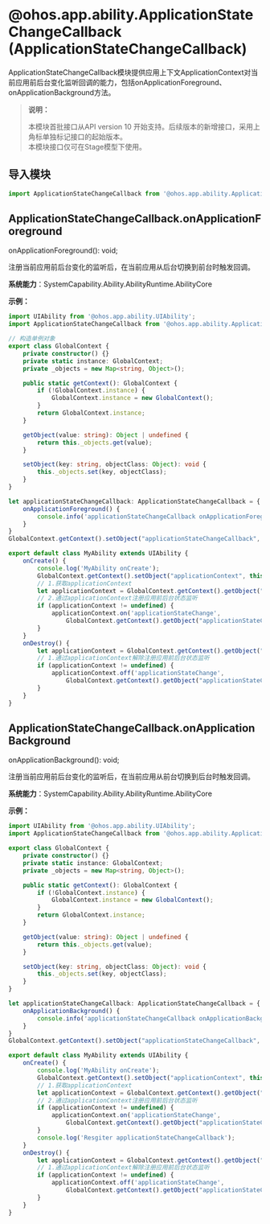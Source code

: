# @ohos.app.ability.ApplicationStateChangeCallback (ApplicationStateChangeCallback)

ApplicationStateChangeCallback模块提供应用上下文ApplicationContext对当前应用前后台变化监听回调的能力，包括onApplicationForeground、onApplicationBackground方法。

> **说明：**
>
> 本模块首批接口从API version 10 开始支持。后续版本的新增接口，采用上角标单独标记接口的起始版本。  
> 本模块接口仅可在Stage模型下使用。

## 导入模块

```ts
import ApplicationStateChangeCallback from '@ohos.app.ability.ApplicationStateChangeCallback';
```

## ApplicationStateChangeCallback.onApplicationForeground

onApplicationForeground(): void;

注册当前应用前后台变化的监听后，在当前应用从后台切换到前台时触发回调。

**系统能力**：SystemCapability.Ability.AbilityRuntime.AbilityCore

**示例：**

```ts
import UIAbility from '@ohos.app.ability.UIAbility';
import ApplicationStateChangeCallback from '@ohos.app.ability.ApplicationStateChangeCallback';

// 构造单例对象
export class GlobalContext {
    private constructor() {}
    private static instance: GlobalContext;
    private _objects = new Map<string, Object>();

    public static getContext(): GlobalContext {
        if (!GlobalContext.instance) {
            GlobalContext.instance = new GlobalContext();
        }
        return GlobalContext.instance;
    }

    getObject(value: string): Object | undefined {
        return this._objects.get(value);
    }

    setObject(key: string, objectClass: Object): void {
        this._objects.set(key, objectClass);
    }
}

let applicationStateChangeCallback: ApplicationStateChangeCallback = {
    onApplicationForeground() {
        console.info('applicationStateChangeCallback onApplicationForeground');
    }
}
GlobalContext.getContext().setObject("applicationStateChangeCallback", applicationStateChangeCallback);

export default class MyAbility extends UIAbility {
    onCreate() {
        console.log('MyAbility onCreate');
        GlobalContext.getContext().setObject("applicationContext", this.context.getApplicationContext());
        // 1.获取applicationContext
        let applicationContext = GlobalContext.getContext().getObject("applicationContext");
        // 2.通过applicationContext注册应用前后台状态监听
        if (applicationContext != undefined) {
            applicationContext.on('applicationStateChange',
                GlobalContext.getContext().getObject("applicationStateChangeCallback"));
        }
    }
    onDestroy() {
        let applicationContext = GlobalContext.getContext().getObject("applicationContext");
        // 1.通过applicationContext解除注册应用前后台状态监听
        if (applicationContext != undefined) {
            applicationContext.off('applicationStateChange',
                GlobalContext.getContext().getObject("applicationStateChangeCallback"));
        }
    }
}
```

## ApplicationStateChangeCallback.onApplicationBackground

onApplicationBackground(): void;

注册当前应用前后台变化的监听后，在当前应用从前台切换到后台时触发回调。

**系统能力**：SystemCapability.Ability.AbilityRuntime.AbilityCore

**示例：**

```ts
import UIAbility from '@ohos.app.ability.UIAbility';
import ApplicationStateChangeCallback from '@ohos.app.ability.ApplicationStateChangeCallback';

export class GlobalContext {
    private constructor() {}
    private static instance: GlobalContext;
    private _objects = new Map<string, Object>();

    public static getContext(): GlobalContext {
        if (!GlobalContext.instance) {
            GlobalContext.instance = new GlobalContext();
        }
        return GlobalContext.instance;
    }

    getObject(value: string): Object | undefined {
        return this._objects.get(value);
    }

    setObject(key: string, objectClass: Object): void {
        this._objects.set(key, objectClass);
    }
}

let applicationStateChangeCallback: ApplicationStateChangeCallback = {
    onApplicationBackground() {
        console.info('applicationStateChangeCallback onApplicationBackground');
    }
}
GlobalContext.getContext().setObject("applicationStateChangeCallback", applicationStateChangeCallback);

export default class MyAbility extends UIAbility {
    onCreate() {
        console.log('MyAbility onCreate');
        GlobalContext.getContext().setObject("applicationContext", this.context.getApplicationContext());
        // 1.获取applicationContext
        let applicationContext = GlobalContext.getContext().getObject("applicationContext");
        // 2.通过applicationContext注册应用前后台状态监听
        if (applicationContext != undefined) {
            applicationContext.on('applicationStateChange',
                GlobalContext.getContext().getObject("applicationStateChangeCallback"));
        }
        console.log('Resgiter applicationStateChangeCallback');
    }
    onDestroy() {
        let applicationContext = GlobalContext.getContext().getObject("applicationContext");
        // 1.通过applicationContext解除注册应用前后台状态监听
        if (applicationContext != undefined) {
            applicationContext.off('applicationStateChange',
                GlobalContext.getContext().getObject("applicationStateChangeCallback"));
        }
    }
}
```